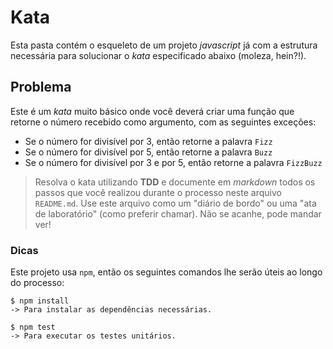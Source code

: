 # Kata

Esta pasta contém o esqueleto de um projeto _javascript_ já com a estrutura necessária para solucionar o _kata_ especificado abaixo (moleza, hein?!).

## Problema

Este é um _kata_ muito básico onde você deverá criar uma função que retorne o número recebido como argumento, com as seguintes exceções:
  * Se o número for divisível por 3, então retorne a palavra `Fizz`
  * Se o número for divisível por 5, então retorne a palavra `Buzz`
  * Se o número for divisível por 3 e por 5, então retorne a palavra `FizzBuzz`

> Resolva o kata utilizando **TDD** e documente em _markdown_ todos os passos que você realizou durante o processo neste arquivo `README.md`.
> Use este arquivo como um "diário de bordo" ou uma "ata de laboratório" (como preferir chamar).
> Não se acanhe, pode mandar ver!

### Dicas

Este projeto usa `npm`, então os seguintes comandos lhe serão úteis ao longo do processo:

```shell
$ npm install
-> Para instalar as dependências necessárias.

$ npm test
-> Para executar os testes unitários.
```
